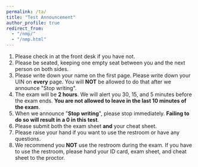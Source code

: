 ```yaml
---
permalink: /ta/
title: "Test Announcement"
author_profile: true
redirect_from: 
  - "/nmp/"
  - "/nmp.html"
---
```


1. Please check in at the front desk if you have not.
2. Please be seated, keeping one empty seat between you and the next person on both sides.
3. Please write down your name on the first page. Please write down your UIN on __every__ page. You will __NOT__ be allowed to do that after we announce "Stop writing".
4. The exam will be __2 hours__. We will alert you 30, 15, and 5 minutes before the exam ends. __You are not allowed to leave in the last 10 minutes of the exam__.
5. When we announce "__Stop writing__", please stop immediately. __Failing to do so will result in a 0 in this test__.
6. Please submit both the exam sheet __and__ your cheat sheet.
7. Please raise your hand if you want to use the restroom or have any questions.
8. We recommend you __NOT__ use the restroom during the exam. If you have to use the restroom, please hand your ID card, exam sheet, and cheat sheet to the proctor.
